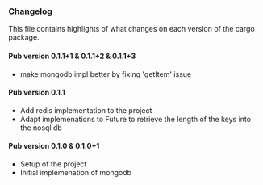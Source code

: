 ### Changelog ###

This file contains highlights of what changes on each version of the cargo package.

#### Pub version 0.1.1+1 & 0.1.1+2 & 0.1.1+3 ####

- make mongodb impl better by fixing 'getItem' issue

#### Pub version 0.1.1 ####

- Add redis implementation to the project
- Adapt implemenations to Future<int> to retrieve the length of the keys into the nosql db

#### Pub version 0.1.0 & 0.1.0+1 ####

- Setup of the project
- Initial implemenation of mongodb